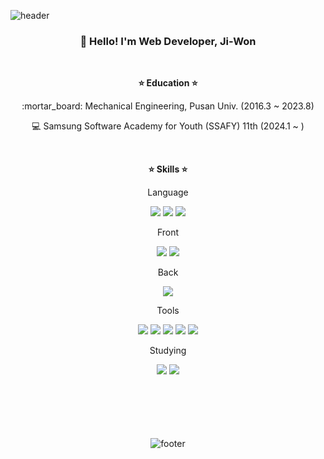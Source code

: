 <!-- Header -->
![header](https://capsule-render.vercel.app/api?type=waving&&color=gradient&height=100&section=header&fontSize=90)

<div align=center>
<!-- Introduce -->
<h3 align="center">👋 Hello! I'm Web Developer, Ji-Won</h3>

<br/>

<!-- Education -->
<strong>:star: Education :star:</strong>
<p text-align="center">
  :mortar_board: Mechanical Engineering, Pusan Univ. (2016.3 ~ 2023.8)
  
  :computer: Samsung Software Academy for Youth (SSAFY) 11th (2024.1 ~ )
</p>
<br/>

<!-- Skills -->
<strong>:star: Skills :star:</strong>

<div>
  <p>Language</p>
  <img src="https://img.shields.io/badge/Python-3766AB?style=flat&logo=Python&logoColor=white"/>
  <img src="https://img.shields.io/badge/TypeScript-007ACC?style=flat&logo=TypeScript&logoColor=white"/>
  <img src="https://img.shields.io/badge/JavaScript-F7DF1E?style=flat&logo=JavaScript&logoColor=white"/>
</div>
<div>
  <p>Front</p>
  <img src="https://img.shields.io/badge/React-61DAFB?style=flat&logo=React&logoColor=white"/>
  <img src="https://img.shields.io/badge/ReactNative-61DAFB?style=flat&logo=React&logoColor=white"/>
</div>
<div>
  <p>Back</p>
  <img src="https://img.shields.io/badge/Django-092E20?style=flat&logo=Django&logoColor=white"/>
</div>
<div>
  <p>Tools</p>
  <img src="https://img.shields.io/badge/Unity-FFFFFF?style=flat&logo=Unity&logoColor=black"/>
  <img src="https://img.shields.io/badge/Git-F05032?style=flat&logo=Git&logoColor=white"/>
  <img src="https://img.shields.io/badge/Notion-000000?style=flat&logo=Notion&logoColor=white"/>
  <img src="https://img.shields.io/badge/Figma-F24E1E?style=flat&logo=Figma&logoColor=white"/>
  <img src="https://img.shields.io/badge/Jira-0052CC?style=flat&logo=Jira&logoColor=white"/>
</div>
<div>
  <p>Studying</p>
  <img src="https://img.shields.io/badge/Spring-6DB33F?style=flat&logo=Spring&logoColor=white"/>
  <img src="https://img.shields.io/badge/SpringBoot-6DB33F?style=flat&logo=SpringBoot&logoColor=white"/>
</div>
<br/><br/><br/><br/><br/>

<!-- Footer Banner -->
![footer](https://capsule-render.vercel.app/api?type=waving&&color=gradient&height=100&section=footer&fontSize=90)
